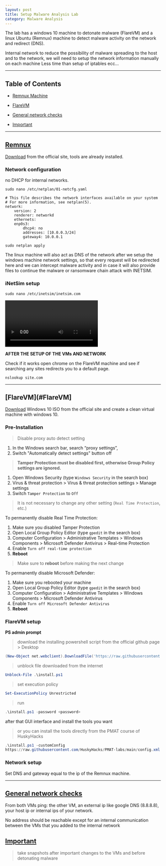 ```yaml
---
layout: post
title: Setup Malware Analysis Lab
category: Malware Analysis
---
```


The lab has a windows 10 machine to detonate malware (FlareVM) and a linux Ubuntu (Remnux) machine to detect malware activity on the network and redirect (DNS).

Internal network to reduce the possibility of malware spreading to the host and to the network, we will need to setup the network information manually on each machine
Less time than setup of iptables ecc...

---

## Table of Contents

- [Remnux Machine](#Remnux)

- [FlareVM](#FlareVM)

- [General network checks](#General-network-checks)

- [Important](#Important)

--- 

## [Remnux](#Remnux)

[Download](https://docs.remnux.org/install-distro/get-virtual-appliance) from the official site, tools are already installed.

### Network configuration

no DHCP for internal networks.

```shell
sudo nano /etc/netplan/01-netcfg.yaml
```

```shell
# This file describes the network interfaces available on your system # For more information, see netplan(5). 
network: 
	version: 2 
	renderer: networkd 
	ethernets: 
	enp0s3: 
		dhcp4: no 
		addresses: [10.0.0.3/24] 
		gateway4: 10.0.0.1
```

```shell
sudo netplan apply
```

The linux machine will also act as DNS of the network after we setup the windows machine network settings, so that every request will be redirected here and we can intercept malware activity and in case it will also provide files to continue the malware or ransomware chain attack with INETSIM.
### iNetSim setup

```shell
sudo nano /etc/inetsim/inetsim.com
```

![[inetsim.mp4]](https://raw.githubusercontent.com/LaRancion/blog/master/images/inetsim.mp4)

**AFTER  THE SETUP OF THE VMs AND NETWORK**

Check if it works open chrome on the FlareVM machine and see if searching any sites redirects you to a default page.

```batch
nslookup site.com
```

---

## [FlareVM](#FlareVM]

[Download](https://www.microsoft.com/en-us/software-download/windows10ISO) Windows 10 ISO from the official site and create a clean virtual machine with windows 10.

### Pre-Installation

> Disable proxy auto detect setting

1. In the Windows search bar, search “proxy settings”,
2. Switch "Automatically detect settings" button off

 > **Tamper Protection must be disabled first, otherwise Group Policy settings are ignored.**

1. Open Windows Security (type `Windows Security` in the search box)
2. Virus & threat protection > Virus & threat protection settings > Manage settings
3. Switch `Tamper Protection` to `Off` 
> It is not necessary to change any other setting (`Real Time Protection`, etc.)

To permanently disable Real Time Protection:

1. Make sure you disabled Tamper Protection
2. Open Local Group Policy Editor (type `gpedit` in the search box)
3. Computer Configuration > Administrative Templates > Windows Components > Microsoft Defender Antivirus > Real-time Protection
4. Enable `Turn off real-time protection`
5. **Reboot**
> Make sure to **reboot** before making the next change

To permanently disable Microsoft Defender:

1. Make sure you rebooted your machine
2. Open Local Group Policy Editor (type `gpedit` in the search box)
3. Computer Configuration > Administrative Templates > Windows Components > Microsoft Defender Antivirus
4. Enable `Turn off Microsoft Defender Antivirus`
5. **Reboot**

### FlareVM setup

**PS admin prompt**

> download the installing powershell script from the official github page > Desktop
```powershell
(New-Object net.webclient).DownloadFile('https://raw.githubusercontent.com/mandiant/flare-vm/main/install.ps1',"$([Environment]::GetFolderPath("Desktop"))\install.ps1")
```
> unblock file downloaded from the internet
```powershell
Unblock-File .\install.ps1
```

> set execution policy
```powershell
Set-ExecutionPolicy Unrestricted
```

>run
```powershell
.\install.ps1 -password <password>
```

after that GUI interface and install the tools you want 

> or you can install the tools directly from the PMAT course of HuskyHacks
```PowerShell
.\install.ps1 -customConfig
https://raw.githubusercontent.com/HuskyHacks/PMAT-labs/main/config.xml
```

### Network setup

Set DNS and gateway equal to the ip of the Remnux machine.

--- 
## [General network checks](#General-network-checks)

From both VMs ping: the other VM, an external ip like google DNS (8.8.8.8), your host ip or internal ips of your network.

No address should be reachable except for an internal communication between the VMs that you added to the internal network

## [Important](#Important)

> take snapshots after important changes to the VMs and before detonating malware



